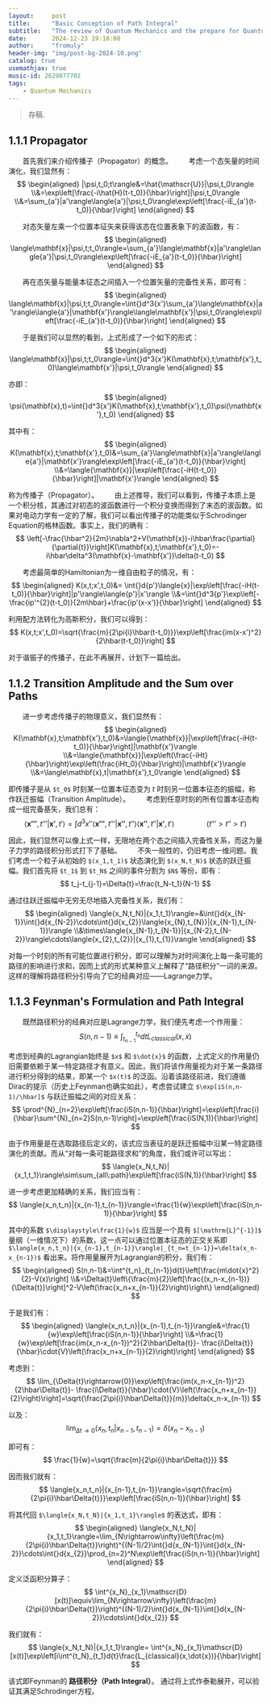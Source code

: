 ```yaml
---
layout:     post
title:      "Basic Conception of Path Integral"
subtitle:   "The review of Quantum Mechanics and the prepare for Quantum Field Theory."
date:       2024-12-23 19:10:00
author:     "fromuly"
header-img: "img/post-bg-2024-10.png"
catalog: true
usemathjax: true
music-id: 2629077702
tags:
    - Quantum Mechanics
---
```


> 存稿.

## 1.1.1 Propagator

&emsp;&emsp;首先我们来介绍传播子（Propagator）的概念。
&emsp;&emsp;考虑一个态矢量的时间演化，我们显然有：
    $$
    \begin{aligned}
        |\psi,t_0;t\rangle&=\hat{\mathscr{U}}|\psi,t_0\rangle
        \\&=\exp\left[\frac{-i\hat{H}(t-t_0)}{\hbar}\right]|\psi,t_0\rangle
        \\&=\sum_{a'}|a'\rangle\langle{a'}|\psi,t_0\rangle\exp\left[\frac{-iE_{a'}(t-t_0)}{\hbar}\right]
    \end{aligned}
    $$

&emsp;&emsp;对态矢量左乘一个位置本征矢来获得该态在位置表象下的波函数，有：
    $$
    \begin{aligned}
        \langle\mathbf{x}|\psi,t;t_0\rangle=\sum_{a'}\langle\mathbf{x}|a'\rangle\langle{a'}|\psi,t_0\rangle\exp\left[\frac{-iE_{a'}(t-t_0)}{\hbar}\right]
    \end{aligned}
    $$

&emsp;&emsp;再在态矢量与能量本征态之间插入一个位置矢量的完备性关系，即可有：
    $$
    \begin{aligned}
        \langle\mathbf{x}|\psi,t;t_0\rangle=\int{}d^3{x'}\sum_{a'}\langle\mathbf{x}|a'\rangle\langle{a'}|\mathbf{x'}\rangle\langle\mathbf{x'}|\psi,t_0\rangle\exp\left[\frac{-iE_{a'}(t-t_0)}{\hbar}\right]
    \end{aligned}
    $$

&emsp;&emsp;于是我们可以显然的看到，上式形成了一个如下的形式：
    $$
    \begin{aligned}
        \langle\mathbf{x}|\psi,t;t_0\rangle=\int{}d^3{x'}K(\mathbf{x},t;\mathbf{x'},t_0)\langle\mathbf{x'}|\psi,t_0\rangle
    \end{aligned}
    $$

亦即：
    $$
    \begin{aligned}
        \psi(\mathbf{x},t)=\int{}d^3{x'}K(\mathbf{x},t;\mathbf{x'},t_0)\psi(\mathbf{x'},t_0)
    \end{aligned}
    $$

其中有：
    $$
    \begin{aligned}
        K(\mathbf{x},t;\mathbf{x'},t_0)&=\sum_{a'}\langle\mathbf{x}|a'\rangle\langle{a'}|\mathbf{x'}\rangle\exp\left[\frac{-iE_{a'}(t-t_0)}{\hbar}\right]
        \\&=\langle{\mathbf{x}}|\exp\left[\frac{-iH(t-t_0)}{\hbar}\right]|\mathbf{x'}\rangle
    \end{aligned}
    $$

称为传播子（Propagator）。
&emsp;&emsp;由上述推导，我们可以看到，传播子本质上是一个积分核，其通过对初态的波函数进行一个积分变换而得到了末态的波函数。如果对电动力学有一定的了解，我们可以看出传播子的功能类似于Schrodinger Equation的格林函数。事实上，我们的确有：
    $$
        \left[-\frac{\hbar^2}{2m}\nabla^2+V(\mathbf{x})-i\hbar\frac{\partial}{\partial{t}}\right]K(\mathbf{x},t;\mathbf{x'},t_0)=-i\hbar\delta^3(\mathbf{x}-\mathbf{x'})\delta(t-t_0)
    $$

&emsp;&emsp;考虑最简单的Hamiltonian为一维自由粒子的情况，有：
    $$
    \begin{aligned}
        K(x,t;x',t_0)&=
        \int{}d{p'}\langle{x}|\exp\left[\frac{-iH(t-t_0)}{\hbar}\right]|p'\rangle\langle{p'}|x'\rangle
        \\&=\int{}d^3{p'}\exp\left[-\frac{ip'^{2}(t-t_0)}{2m\hbar}+\frac{ip'(x-x')}{\hbar}\right]
    \end{aligned}
    $$

利用配方法转化为高斯积分，我们可以得到：
    $$
        K(x,t;x',t_0)=\sqrt{\frac{m}{2\pi{i}\hbar(t-t_0)}}\exp\left[\frac{im(x-x')^2}{2\hbar(t-t_0)}\right]
    $$

对于谐振子的传播子，在此不再展开，计划下一篇给出。

## 1.1.2 Transition Amplitude and the Sum over Paths

&emsp;&emsp;进一步考虑传播子的物理意义，我们显然有：
    $$
    \begin{aligned}
        K(\mathbf{x},t;\mathbf{x'},t_0)&=\langle{\mathbf{x}}|\exp\left[\frac{-iH(t-t_0)}{\hbar}\right]|\mathbf{x'}\rangle
        \\&=\langle{\mathbf{x}}|\exp\left(\frac{-iHt}{\hbar}\right)\exp\left(\frac{iHt_0}{\hbar}\right)|\mathbf{x'}\rangle
        \\&=\langle\mathbf{x},t|\mathbf{x'},t_0\rangle
    \end{aligned}
    $$

即传播子是从 `$t_0$` 时刻某一位置本征态变为 $t$ 时刻另一位置本征态的振幅，称作跃迁振幅（Transition Amplitude）。
&emsp;&emsp;考虑到任意时刻的所有位置本征态构成一组完备基矢，我们总有：
    $$
        \langle\mathbf{x'''},t'''|\mathbf{x'},t'\rangle=\int{}d^3x''\langle\mathbf{x'''},t'''|\mathbf{x''},t''\rangle\langle\mathbf{x''},t''|\mathbf{x'},t'\rangle\qquad\qquad(t'''>t''>t')
    $$

因此，我们显然可以像上式一样，无限地在两个态之间插入完备性关系，而这为量子力学的路径积分形式打下了基础。
&emsp;&emsp;不失一般性的，仍旧考虑一维问题。我们考虑一个粒子从初始的 `$(x_1,t_1)$` 状态演化到 `$(x_N,t_N)$` 状态的跃迁振幅。我们首先将 `$t_1$` 到 `$t_N$` 之间的事件分割为 `$N$` 等份，即有：
    $$
        t_j-t_{j-1}=\Delta{t}=\frac{t_N-t_1}{N-1}
    $$

通过往跃迁振幅中无穷无尽地插入完备性关系，我们有：
    $$
    \begin{aligned}
        \langle{x_N,t_N}|{x_1,t_1}\rangle=&\int{}d{x_{N-1}}\int{}d{x_{N-2}}\cdots\int{}d{x_{2}}\langle{x_{N},t_{N}}|{x_{N-1},t_{N-1}}\rangle
        \\&\times\langle{x_{N-1},t_{N-1}}|{x_{N-2},t_{N-2}}\rangle\cdots\langle{x_{2},t_{2}}|{x_{1},t_{1}}\rangle
    \end{aligned}
    $$

对每一个时刻的所有可能位置进行积分，即可以理解为对时间演化上每一条可能的路径的影响进行求和，因而上式的形式某种意义上解释了“路径积分”一词的来源。这样的理解将路径积分引导向了它的经典对应——Lagrange力学。

## 1.1.3 Feynman's Formulation and Path Integral

&emsp;&emsp;既然路径积分的经典对应是Lagrange力学，我们便先考虑一个作用量：
    $$
        S(n,n-1)\equiv\int^{t_n}_{t_{n-1}}d{t}L_{classical}(x,\dot{x})
    $$

考虑到经典的Lagrangian始终是 `$x$` 和 `$\dot{x}$` 的函数，上式定义的作用量仍旧需要依赖于某一特定路径才有意义。因此，我们将该作用量视为对于某一条路径进行积分得到的结果，即某一个 `$x(t)$` 的泛函。沿着该路径前进，我们遵循Dirac的提示（历史上Feynman也确实如此），考虑尝试建立 `$\exp[iS(n,n-1)/\hbar]$` 与跃迁振幅之间的对应关系：
    $$
        \prod^{N}_{n=2}\exp\left[\frac{iS(n,n-1)}{\hbar}\right]=\exp\left[\frac{i}{\hbar}\sum^{N}_{n=2}S(n,n-1)\right]=\exp\left[\frac{iS(N,1)}{\hbar}\right]
    $$

由于作用量是在选取路径后定义的，该式应当表征的是跃迁振幅中沿某一特定路径演化的贡献。而从“对每一条可能路径求和”的角度，我们或许可以写出：
    $$
        \langle{x_N,t_N}|{x_1,t_1}\rangle\sim\sum_{all\:path}\exp\left[\frac{iS(N,1)}{\hbar}\right]
    $$

进一步考虑更加精确的关系，我们应当有：
    $$
        \langle{x_n,t_n}|{x_{n-1},t_{n-1}}\rangle=\frac{1}{w}\exp\left[\frac{iS(n,n-1)}{\hbar}\right]
    $$

其中的系数 `$\displaystyle\frac{1}{w}$` 应当是一个具有 `$[\mathrm{L}^{-1}]$` 量纲（一维情况下）的系数，这一点可以通过位置本征态的正交关系即 `$\langle{x_n,t_n}|{x_{n-1},t_{n-1}}\rangle|_{t_n=t_{n-1}}=\delta(x_n-x_{n-1})$` 看出来。将作用量展开为Lagrangian的积分，我们有：
    $$
    \begin{aligned}
        S(n,n-1)&=\int^{t_n}_{t_{n-1}}d{t}\left[\frac{m\dot{x}^2}{2}-V(x)\right]
        \\&=\Delta{t}\left\{\frac{m}{2}\left[\frac{(x_n-x_{n-1})}{\Delta{t}}\right]^2-V\left(\frac{x_n+x_{n-1}}{2}\right)\right\}
    \end{aligned}
    $$

于是我们有：
    $$
    \begin{aligned}
        \langle{x_n,t_n}|{x_{n-1},t_{n-1}}\rangle&=\frac{1}{w}\exp\left[\frac{iS(n,n-1)}{\hbar}\right]
        \\&=\frac{1}{w}\exp\left[\frac{im(x_n-x_{n-1})^2}{2\hbar\Delta{t}}-
        \frac{i\Delta{t}}{\hbar}\cdot{V}\left(\frac{x_n+x_{n-1}}{2}\right)\right]
    \end{aligned}
    $$

考虑到：
    $$
        \lim_{\Delta{t}\rightarrow{0}}\exp\left[\frac{im(x_n-x_{n-1})^2}{2\hbar\Delta{t}}-
        \frac{i\Delta{t}}{\hbar}\cdot{V}\left(\frac{x_n+x_{n-1}}{2}\right)\right]=\sqrt{\frac{2\pi{i}\hbar\Delta{t}}{m}}\delta(x_n-x_{n-1})
    $$

以及：
    $$
        \lim_{\Delta{t}\rightarrow{0}}\langle{x_n,t_n}|{x_{n-1},t_{n-1}}\rangle=\delta(x_n-x_{n-1})
    $$

即可有：
    $$
        \frac{1}{w}=\sqrt{\frac{m}{2\pi{i}\hbar\Delta{t}}}
    $$

因而我们就有：
    $$
        \langle{x_n,t_n}|{x_{n-1},t_{n-1}}\rangle=\sqrt{\frac{m}{2\pi{i}\hbar\Delta{t}}}\exp\left[\frac{iS(n,n-1)}{\hbar}\right]
    $$

将其代回 `$\langle{x_N,t_N}|{x_1,t_1}\rangle$` 的表达式，即有：
    $$
    \begin{aligned}
        \langle{x_N,t_N}|{x_1,t_1}\rangle=\lim_{N\rightarrow\infty}\left(\frac{m}{2\pi{i}\hbar\Delta{t}}\right)^{(N-1)/2}\int{}d{x_{N-1}}\int{}d{x_{N-2}}\cdots\int{}d{x_{2}}\prod_{n=2}^N\exp\left[\frac{iS(n,n-1)}{\hbar}\right]
    \end{aligned}
    $$

定义泛函积分算子：
    $$
        \int^{x_N}_{x_1}\mathscr{D}[x(t)]\equiv\lim_{N\rightarrow\infty}\left(\frac{m}{2\pi{i}\hbar\Delta{t}}\right)^{(N-1)/2}\int{}d{x_{N-1}}\int{}d{x_{N-2}}\cdots\int{}d{x_{2}}
    $$

我们就有：
    $$
        \langle{x_N,t_N}|{x_1,t_1}\rangle=
        \int^{x_N}_{x_1}\mathscr{D}[x(t)]\exp\left[i\int^{t_N}_{t_1}d{t}\frac{L_{classical}(x,\dot{x})}{\hbar}\right]
    $$

该式即Feynman的 **路径积分（Path Integral）**。
通过将上式作泰勒展开，可以验证其满足Schrodinger方程。
